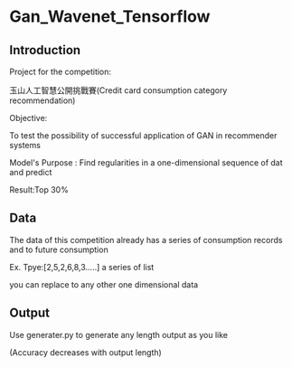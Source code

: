 # Gan_Wavenet_Tensorflow
## Introduction
Project for the competition:

玉山人工智慧公開挑戰賽(Credit card consumption category recommendation)

Objective: 

To test the possibility of successful application of GAN in recommender systems

Model's Purpose : Find regularities in a one-dimensional sequence of dat and predict

Result:Top 30%


## Data
The data of this competition already has a series of consumption records and to future consumption

Ex.
Tpye:[2,5,2,6,8,3.....] a series of list

you can replace to any other one dimensional data

## Output

Use generater.py to generate any length output as you like

(Accuracy decreases with output length)
